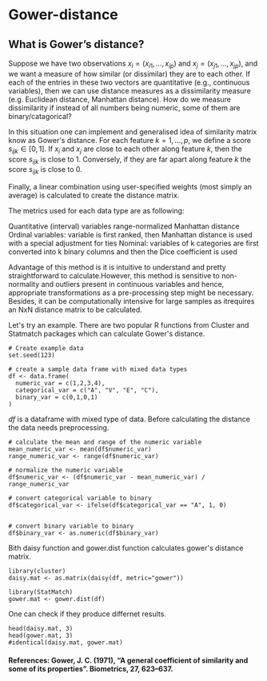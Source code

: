 # Gower-distance

## What is Gower’s distance?

Suppose we have two observations $x_i = (x_{i1}, \dots, x_{ip})$ and $x_j = (x_{j1}, \dots, x_{jp})$, and we want a measure of how similar (or dissimilar) they are to each other. If each of the entries in these two vectors are quantitative (e.g., continuous variables), then we can use distance measures as a dissimilarity measure (e.g. Euclidean distance, Manhattan distance). How do we measure dissimilarity if instead of all numbers being numeric, some of them are binary/catagorical?

In this situation one can implement and generalised idea of similarity matrix know as Gower's distance. For each feature $k = 1, \dots, p$, we define a score $s_{ijk} \in [0,1]$. If $x_i$ and $x_j$ are close to each other along feature $k$, then the score $s_{ijk}$ is close to $1$. Conversely, if they are far apart along feature $k$ the score $s_{ijk}$ is close to $0$.

Finally, a linear combination using user-specified weights (most simply an average) is calculated to create the distance matrix.

The metrics used for each data type are as following:

Quantitative (interval) variables range-normalized Manhattan distance
Ordinal variables: variable is first ranked, then Manhattan distance is used with a special adjustment for ties
Nominal: variables of k categories are first converted into k binary columns and then the Dice coefficient is used

Advantage of this method is it is intuitive to understand and pretty straightforward to calculate.However, this method is sensitive to non-normality and outliers present in continuous variables and hence, appropriate transformations as a pre-processing step might be necessary. Besides, it can be computationally intensive for large samples as itrequires an NxN distance matrix to be calculated.

Let's try an example. There are two popular R functions from Cluster and Statmatch packages which can calculate Gower's distance.


```
# Create example data
set.seed(123)

# create a sample data frame with mixed data types
df <- data.frame(
  numeric_var = c(1,2,3,4),
  categorical_var = c("A", "V", "E", "C"),
  binary_var = c(0,1,0,1)
)

```
$df$ is a dataframe with mixed type of data. Before calculating the distance the data needs preprocessing.

```
# calculate the mean and range of the numeric variable
mean_numeric_var <- mean(df$numeric_var)
range_numeric_var <- range(df$numeric_var)

# normalize the numeric variable
df$numeric_var <- (df$numeric_var - mean_numeric_var) / range_numeric_var

# convert categorical variable to binary
df$categorical_var <- ifelse(df$categorical_var == "A", 1, 0)


# convert binary variable to binary
df$binary_var <- as.numeric(df$binary_var)

```
Bith daisy function and gower.dist function calculates gower's distance matrix. 
```
library(cluster)
daisy.mat <- as.matrix(daisy(df, metric="gower"))

library(StatMatch)
gower.mat <- gower.dist(df)
```

One can check if they produce differnet results.
```
head(daisy.mat, 3)
head(gower.mat, 3)
#identical(daisy.mat, gower.mat)
```








#### References: Gower, J. C. (1971), “A general coefficient of similarity and some of its properties”. Biometrics, 27, 623–637.




